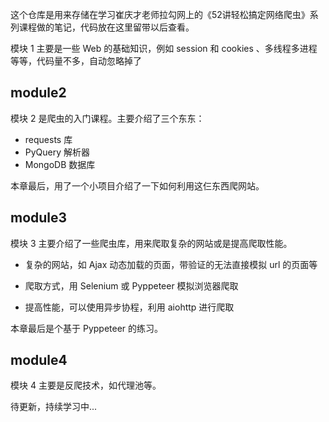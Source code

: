 这个仓库是用来存储在学习崔庆才老师拉勾网上的《52讲轻松搞定网络爬虫》系列课程做的笔记，代码放在这里留带以后查看。



模块 1 主要是一些 Web 的基础知识，例如 session 和 cookies 、多线程多进程等等，代码量不多，自动忽略掉了



## module2

模块 2 是爬虫的入门课程。主要介绍了三个东东：

* requests 库
* PyQuery 解析器
* MongoDB 数据库

本章最后，用了一个小项目介绍了一下如何利用这仨东西爬网站。



## module3

模块 3 主要介绍了一些爬虫库，用来爬取复杂的网站或是提高爬取性能。

* 复杂的网站，如 Ajax 动态加载的页面，带验证的无法直接模拟 url 的页面等

* 爬取方式，用 Selenium 或 Pyppeteer 模拟浏览器爬取
* 提高性能，可以使用异步协程，利用 aiohttp 进行爬取

本章最后是个基于 Pyppeteer 的练习。

## module4

模块 4 主要是反爬技术，如代理池等。



待更新，持续学习中...

